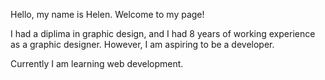 Hello, my name is Helen. Welcome to my page!

I had a diplima in graphic design, and I had 8 years of working experience as a graphic designer. However, I am aspiring to be a developer.

Currently I am learning web development.
